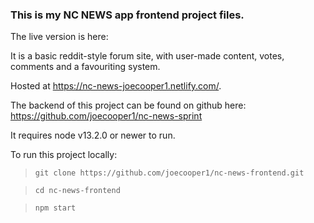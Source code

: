 ### This is my NC NEWS app frontend project files.

The live version is here:

It is a basic reddit-style forum site, with user-made content, votes, comments and a favouriting system.

Hosted at https://nc-news-joecooper1.netlify.com/.

The backend of this project can be found on github here: https://github.com/joecooper1/nc-news-sprint

It requires node v13.2.0 or newer to run.

To run this project locally:

> `git clone https://github.com/joecooper1/nc-news-frontend.git`

> `cd nc-news-frontend`

> `npm start`
